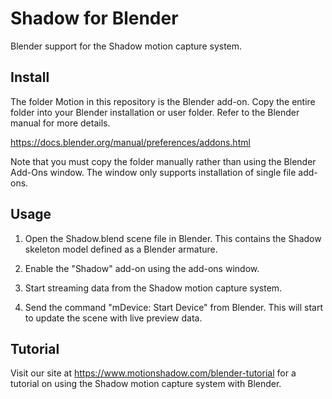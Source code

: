 Shadow for Blender
=======

Blender support for the Shadow motion capture system.

Install
-------

The folder Motion in this repository is the Blender add-on. Copy the entire
folder into your Blender installation or user folder. Refer to the Blender
manual for more details.

https://docs.blender.org/manual/preferences/addons.html

Note that you must copy the folder manually rather than using the Blender
Add-Ons window. The window only supports installation of single file add-ons.

Usage
------

1. Open the Shadow.blend scene file in Blender. This contains the Shadow skeleton
   model defined as a Blender armature.

2. Enable the "Shadow" add-on using the add-ons window.

3. Start streaming data from the Shadow motion capture system.

4. Send the command "mDevice: Start Device" from Blender. This will start to update
   the scene with live preview data.


Tutorial
------

Visit our site at https://www.motionshadow.com/blender-tutorial for a
tutorial on using the Shadow motion capture system with Blender.